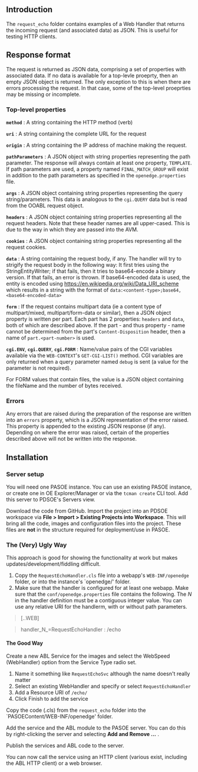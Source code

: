 ## Introduction 
The `request_echo` folder contains examples of a Web Handler that returns the incoming request (and associated data) as JSON. This is useful for testing HTTP clients.


## Response format
The request is returned as JSON data, comprising a set of properties with associated data. If no data is available for a top-levle proeprty, then an empty JSON object is returned. The only exception to this is when there are errors processing the request. In that case, some of the top-level proeprties may be missing or incomplete.

### Top-level properties   
**`method`** : A string containing the HTTP method (verb)

**`uri`** : A string containing the complete URL for the request

**`origin`** : A string containing the IP address of machine making the request.

**`pathParameters`** : A JSON object with string properties representing the path parameter. The response will always contain at least one property, `TEMPLATE`. If path parameters are used, a property named `FINAL_MATCH_GROUP` will exist in addition to the path parameters as specified in the `openedge.properties` file.

**`args`** : A JSON object containing string properties representing the query string/parameters. This data is analogous to the `cgi.QUERY` data but is read from the OOABL request object.

**`headers`** : A JSON object containing string properties representing all the request headers. Note that these header names are all upper-cased. This is due to the way in which they are passed into the AVM.

**`cookies`** :  A JSON object containing string properties representing all the request cookies. 

**`data`** : A string containing the request body, if any. The handler will try to strigify the request body in the following way: It first tries using the StringEntityWriter; if that fails, then it tries to base64-encode a binary version. If that fails, an error is thrown. If base64-encoded data is used, the entity is encoded using https://en.wikipedia.org/wiki/Data_URI_scheme which results in a string with the format of `data:<content-type>;base64,<base64-encoded-data>`

**`form`** : If the request contains multipart data (ie a content type of multipart/mixed, multipart/form-data or similar), then a JSON object property is written per part. Each part has 2 properties: `headers` and `data`, both of which are described above. If the part - and thus property - name cannot be determined from the part's `Content-Disposition` header, then a name of `part.<part-number>` is used.

**`cgi.ENV`**, **`cgi.QUERY`**, **`cgi.FORM`** :  Name/value pairs of the CGI variables available via the `WEB-CONTEXT`'s `GET-CGI-LIST()` method. CGI variables are only returned when a query parameter named `debug` is sent (a value for the parameter is not required).

For FORM values that contain files, the value is a JSON object containing the fileName and the number of bytes received. 

### Errors 
Any errors that are raised during the preparation of the response are written into an `errors` property, which is a JSON representation of the error raised. This property is appended to the existing JSON response (if any). Depending on where the error was raised, certain of the properties described above will not be written into the response.


## Installation
### Server setup 
You will need one PASOE instance. You can use an existing PASOE instance, or create one in OE Explorer/Manager or via the `tcman create` CLI tool. Add this server to PDSOE's Servers view.


Download the code from GitHub. Import the project into an PDSOE workspace via **File > Import > Existing Projects into Workspace**. This will bring all the code, images and configuration files into the project. These files are **not** in the structure required for deployment/use in PASOE.


### The (Very) Ugly Way
This approach is good for showing the functionality at work but makes updates/development/fiddling difficult.

1. Copy the `RequestEchoHandler.cls` file into a webapp's `WEB-INF/openedge`  folder, or into the instance's `openedge/' folder.
2. Make sure that the handler is configured for at least one webapp. Make sure that the `conf/openedge.properties` file contains the following. The _N_ in the handler definition must be a contiguous integer value. You can use any relative URI for the handlerm, with or without path parameters.

>[<abl-app-name>.<web-app-name>.WEB]

>handler_N_=RequestEchoHandler : /echo



#### The Good Way 
Create a new ABL Service for the images and select the WebSpeed (WebHandler) option from the Service Type radio set.
1. Name it something like `RequestEchoSvc` although the name doesn't really matter
2. Select an existing WebHandler and specify or select `RequestEchoHandler`
3. Add a Resource URI of `/echo/`
4. Click Finish to add the service

Copy the code (.cls) from the `request_echo` folder into the `PASOEContent/WEB-INF/openedge' folder.

Add the service and the ABL module to the PASOE server. You can do this by right-clicking the server and selecting **Add and Remove ...** . 

Publish the services and ABL code to the server. 

You can now call the service using an HTTP client (various exist, including the ABL HTTP client) or a web browser.

 
##
